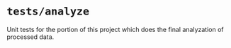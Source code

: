 # `tests/analyze`

Unit tests for the portion of this project which does the final analyzation of processed data.
